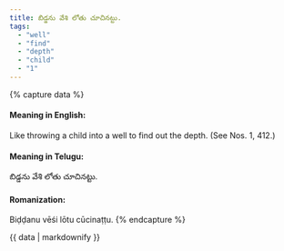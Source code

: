 ```yaml
---
title: బిడ్డను వేశి లోతు చూచినట్టు.
tags:
  - "well"
  - "find"
  - "depth"
  - "child"
  - "1"
---
```


{% capture data %}
#### Meaning in English:
Like throwing a child into a well to find out the depth.
(See Nos. 1, 412.)

#### Meaning in Telugu:
బిడ్డను వేశి లోతు చూచినట్టు.

#### Romanization:
Biḍḍanu vēśi lōtu cūcinaṭṭu.
{% endcapture %}

{{ data | markdownify }}

